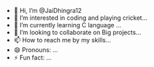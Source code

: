 - 👋 Hi, I’m @JaiDhingra12
- 👀 I’m interested in coding and playing cricket...
- 🌱 I’m currently learning C language ...
- 💞️ I’m looking to collaborate on Big projects...
- 📫 How to reach me by my skills...
- 😄 Pronouns: ...
- ⚡ Fun fact: ...

<!---
JaiDhingra12/JaiDhingra12 is a ✨ special ✨ repository because its `README.md` (this file) appears on your GitHub profile.
You can click the Preview link to take a look at your changes.
--->
